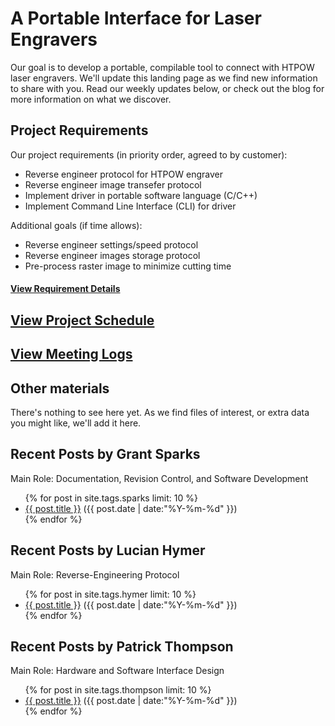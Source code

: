 # A Portable Interface for Laser Engravers

Our goal is to develop a portable, compilable tool to connect with HTPOW laser engravers. We'll update this landing page as we find new information to share with you. Read our weekly updates below, or check out the blog <!--- TODO --> for more information on what we discover.

## Project Requirements

Our project requirements (in priority order, agreed to by customer):

* Reverse engineer protocol for HTPOW engraver
* Reverse engineer image transefer protocol
* Implement driver in portable software language (C/C++)
* Implement Command Line Interface (CLI) for driver

Additional goals (if time allows):

* Reverse engineer settings/speed protocol
* Reverse engineer images storage protocol
* Pre-process raster image to minimize cutting time

#### [View Requirement Details](requirements.md)

## [View Project Schedule](schedule.md)

## [View Meeting Logs](meeting-log.md)

## Other materials

<!-- TODO -->
There's nothing to see here yet. As we find files of interest, or extra data you might like, we'll add it here.

## Recent Posts by Grant Sparks
Main Role: Documentation, Revision Control, and Software Development
<ul class="posts">
{% for post in site.tags.sparks limit: 10 %}
  <div class="post_info">
    <li>
         <a href="{{ post.url }}">{{ post.title }}</a>
         <span>({{ post.date | date:"%Y-%m-%d" }})</span>
    </li>
    </div>
  {% endfor %}
</ul>

## Recent Posts by Lucian Hymer
Main Role: Reverse-Engineering Protocol
<ul class="posts">
{% for post in site.tags.hymer limit: 10 %}
  <div class="post_info">
    <li>
         <a href="{{ post.url }}">{{ post.title }}</a>
         <span>({{ post.date | date:"%Y-%m-%d" }})</span>
    </li>
    </div>
  {% endfor %}
</ul>

## Recent Posts by Patrick Thompson
Main Role: Hardware and Software Interface Design
<ul class="posts">
{% for post in site.tags.thompson limit: 10 %}
  <div class="post_info">
    <li>
         <a href="{{ post.url }}">{{ post.title }}</a>
         <span>({{ post.date | date:"%Y-%m-%d" }})</span>
    </li>
    </div>
  {% endfor %}
</ul>
